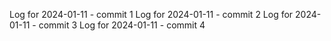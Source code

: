 Log for 2024-01-11 - commit 1
Log for 2024-01-11 - commit 2
Log for 2024-01-11 - commit 3
Log for 2024-01-11 - commit 4
